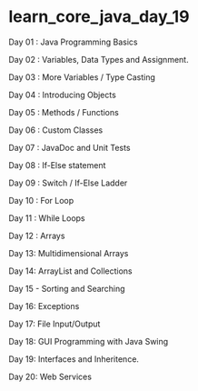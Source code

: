 # learn_core_java_day_19
Day 01 : Java Programming Basics

Day 02 : Variables, Data Types and Assignment.

Day 03 : More Variables / Type Casting

Day 04 : Introducing Objects

Day 05 : Methods / Functions

Day 06 : Custom Classes

Day 07 : JavaDoc and Unit Tests

Day 08 : If-Else statement

Day 09 : Switch / If-Else Ladder

Day 10 : For Loop

Day 11 : While Loops

Day 12 : Arrays

Day 13: Multidimensional Arrays

Day 14: ArrayList and Collections

Day 15 - Sorting and Searching

Day 16: Exceptions

Day 17: File Input/Output

Day 18: GUI Programming with Java Swing

Day 19: Interfaces and Inheritence.

Day 20: Web Services

